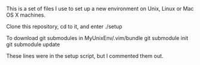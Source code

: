 This is a set of files I use to set up a new environment
on Unix, Linux or Mac OS X machines.

Clone this repository, cd to it, and enter
./setup

To download git submodules in MyUnixEnv/.vim/bundle
git submodule init
git submodule update

These lines were in the setup script, but I commented them out.

